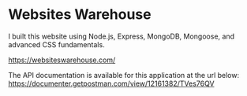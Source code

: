 # Websites Warehouse

I built this website using Node.js, Express, MongoDB, Mongoose, and advanced CSS fundamentals.

https://websiteswarehouse.com/

The API documentation is available for this application at the url below:
https://documenter.getpostman.com/view/12161382/TVes76QV
